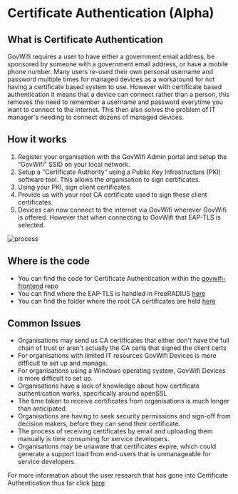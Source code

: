 # Certificate Authentication (Alpha)

## What is Certificate Authentication
GovWifi requires a user to have either a government email address, be sponsored by someone with a government email address, or have a mobile phone number. Many users re-used their own personal username and password multiple times for managed devices as a workaround for not having a certificate based system to use.
However with certificate based authentication it means that a device can connect rather than a person, this removes the need to remember a username and password everytime you want to connect to the internet. This then also solves the problem of IT manager's needing to connect dozens of managed devices.

## How it works
1. Register your organisation with the GovWifi Admin portal and setup the “GovWifi” SSID on your local network.
2. Setup a “Certificate Authority” using a Public Key Infrastructure (PKI) software tool. This allows the organisation to sign certificates.
3. Using your PKI, sign client certificates.
4. Provide us with your root CA certificate used to sign these client certificates.
5. Devices can now connect to the internet via GovWifi wherever GovWifi is offered. However that when connecting to GovWifi that EAP-TLS is selected.

![process]

## Where is the code
- You can find the code for Certificate Authentication within the [govwifi-frontend](https://github.com/alphagov/govwifi-frontend) repo
- You can find where the EAP-TLS is handled in FreeRADIUS [here](https://github.com/alphagov/govwifi-frontend/blob/master/radius/mods-enabled/eap#L7)
- You can find the folder where the root CA certificates are held [here](https://github.com/alphagov/govwifi-frontend/blob/4b65fd464c7362ad8bb5d0773ec61177faf90eb2/Dockerfile#L50)

## Common Issues
- Organisations may send us CA certificates that either don't have the full chain of trust or aren't actually the CA certs that signed the client certs
- For organisations with limited IT resources GovWifi Devices is more difficult to set up and manage.
- For organisations using a Windows operating system, GovWifi Devices is more difficult to set up.
- Organisations have a lack of knowledge about how certificate authentication works, specifically around openSSL
- The time taken to receive certificates from organisations is much longer than anticipated.
- Organisations are having to seek security permissions and sign-off from decision makers, before they can send their certificate.
- The process of receiving certificates by email and uploading them manually is time consuming for service developers.
- Organisations may be unaware that certificates expire, which could generate a support load from end-users that is unmanageable for service  developers.

For more information about the user research that has gone into Certificate Authentication thus far click [here](https://docs.google.com/presentation/d/1k0pr32ZmJ7NHVCEf4_sWLrt2pL_e5vtgcezPBdPLZ5A/edit#slide=id.g4c75c45c21_0_17)

[process]: images/cert-auth.png
